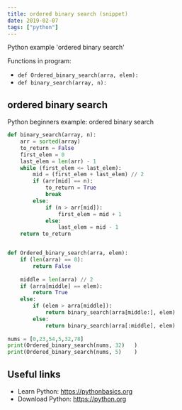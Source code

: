 ```yaml
---
title: ordered binary search (snippet)
date: 2019-02-07
tags: ["python"]
---
```

Python example 'ordered binary search'

Functions in program: 
* `def Ordered_binary_search(arra, elem):`
* `def binary_search(array, n):`

## ordered binary search

Python beginners example: ordered binary search

```python
def binary_search(array, n):
	arr = sorted(array)
	to_return = False 
	first_elem = 0
	last_elem = len(arr) - 1
	while (first_elem <= last_elem):
		mid = (first_elem + last_elem) // 2
		if (arr[mid] == n):
			to_return = True
			break
		else:
			if (n > arr[mid]):
				first_elem = mid + 1
			else:
				last_elem = mid - 1
	return to_return			


def Ordered_binary_search(arra, elem):
	if (len(arra) == 0):
		return False
	
	middle = len(arra) // 2	
	if (arra[middle] == elem):
		return True 
	else:	
		if (elem > arra[middle]):
			return binary_search(arra[middle:], elem)
		else: 
			return binary_search(arra[:middle], elem) 	
		
nums = [0,23,54,5,32,78]	
print(Ordered_binary_search(nums, 32)	)
print(Ordered_binary_search(nums, 5)	)


```

## Useful links

- Learn Python: https://pythonbasics.org
- Download Python: https://python.org
